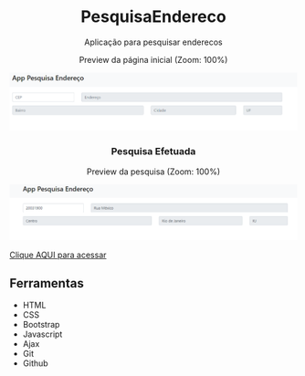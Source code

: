 <h1 align="center"> PesquisaEndereco </h1>

<p align="center">Aplicação para pesquisar enderecos</p>

<p align="center">Preview da página inicial (Zoom: 100%)</p>
<img src="/public/preview/PesquisaEndereco-Home-Preview.png">

<h3 align="center">Pesquisa Efetuada</h3>
<p align="center">Preview da pesquisa (Zoom: 100%)</p>
<img src="/public/preview/PesquisaEndereco-Pesquisa-Preview.png">

[Clique AQUI para acessar](https://nepht022.github.io/PesquisaEndereco/public/index.html)

## Ferramentas

- HTML
- CSS
- Bootstrap
- Javascript
- Ajax
- Git
- Github
